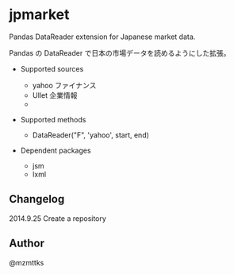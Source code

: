 jpmarket
===============

Pandas DataReader extension for Japanese market data.

Pandas の DataReader で日本の市場データを読めるようにした拡張。


* Supported sources
  * yahoo ファイナンス
  * Ullet 企業情報
  * 

* Supported methods
  * DataReader("F", 'yahoo', start, end)

* Dependent packages
  * jsm
  * lxml


Changelog
---------
2014.9.25 Create a repository


Author
------
@mzmttks

